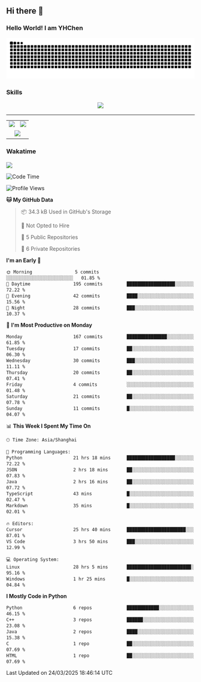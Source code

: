
## Hi there 👋

<!--
**YHChen0511/YHChen0511** is a ✨ _special_ ✨ repository because its `README.md` (this file) appears on your GitHub profile.

Here are some ideas to get you started:

- 🔭 I’m currently working on ...
- 🌱 I’m currently learning ...
- 👯 I’m looking to collaborate on ...
- 🤔 I’m looking for help with ...
- 💬 Ask me about ...
- 📫 How to reach me: ...
- 😄 Pronouns: ...
- ⚡ Fun fact: ...
-->
### Hello World!  I am YHChen

![](https://raw.githubusercontent.com/YHChen0511/YHChen0511/refs/heads/output/github-contribution-grid-snake.svg)

### Skills

<p align="center">
  <a href="https://skillicons.dev">
    <img src="https://skillicons.dev/icons?i=python,pytorch,cpp,c,git,docker,sqlite,latex,java,go" />
  </a>
</p>

---
<div align="center">
  <table style="width:100%;">
    <tr>
      <!-- 第一个图片 -->
      <td align="center">
        <img height='200' src="https://github-readme-stats.vercel.app/api?username=YHChen0511&show_icons=true" />
      </td>
      <!-- 第二个图片 -->
      <td align="center">
        <img height='200' src="https://github-readme-stats.vercel.app/api/top-langs/?username=YHChen0511&layout=compact" />
      </td>
    </tr>
    <!-- 第三个图片 -->
    <tr>
      <td colspan="2" align="center">
        <img height="220" src="https://github-readme-activity-graph.vercel.app/graph?username=YHChen0511&theme=github-compact&hide_border=true&area=true" />
      </td>
    </tr>
  </table>
</div>

### Wakatime
<img align="center" src="https://github-readme-stats.vercel.app/api/wakatime?username=YHChen0511&theme=transparent&hide_border=true&layout=compact&langs_count=20&range=last_30_days" />

<!--START_SECTION:waka-->
![Code Time](http://img.shields.io/badge/Code%20Time-111%20hrs%2057%20mins-blue)

![Profile Views](http://img.shields.io/badge/Profile%20Views-0-blue)

**🐱 My GitHub Data** 

> 📦 34.3 kB Used in GitHub's Storage 
 > 
> 🚫 Not Opted to Hire
 > 
> 📜 5 Public Repositories 
 > 
> 🔑 6 Private Repositories 
 > 
**I'm an Early 🐤** 

```text
🌞 Morning                5 commits           ░░░░░░░░░░░░░░░░░░░░░░░░░   01.85 % 
🌆 Daytime                195 commits         ██████████████████░░░░░░░   72.22 % 
🌃 Evening                42 commits          ████░░░░░░░░░░░░░░░░░░░░░   15.56 % 
🌙 Night                  28 commits          ███░░░░░░░░░░░░░░░░░░░░░░   10.37 % 
```
📅 **I'm Most Productive on Monday** 

```text
Monday                   167 commits         ███████████████░░░░░░░░░░   61.85 % 
Tuesday                  17 commits          ██░░░░░░░░░░░░░░░░░░░░░░░   06.30 % 
Wednesday                30 commits          ███░░░░░░░░░░░░░░░░░░░░░░   11.11 % 
Thursday                 20 commits          ██░░░░░░░░░░░░░░░░░░░░░░░   07.41 % 
Friday                   4 commits           ░░░░░░░░░░░░░░░░░░░░░░░░░   01.48 % 
Saturday                 21 commits          ██░░░░░░░░░░░░░░░░░░░░░░░   07.78 % 
Sunday                   11 commits          █░░░░░░░░░░░░░░░░░░░░░░░░   04.07 % 
```


📊 **This Week I Spent My Time On** 

```text
🕑︎ Time Zone: Asia/Shanghai

💬 Programming Languages: 
Python                   21 hrs 18 mins      ██████████████████░░░░░░░   72.22 % 
JSON                     2 hrs 18 mins       ██░░░░░░░░░░░░░░░░░░░░░░░   07.83 % 
Java                     2 hrs 16 mins       ██░░░░░░░░░░░░░░░░░░░░░░░   07.72 % 
TypeScript               43 mins             █░░░░░░░░░░░░░░░░░░░░░░░░   02.47 % 
Markdown                 35 mins             █░░░░░░░░░░░░░░░░░░░░░░░░   02.01 % 

🔥 Editors: 
Cursor                   25 hrs 40 mins      ██████████████████████░░░   87.01 % 
VS Code                  3 hrs 50 mins       ███░░░░░░░░░░░░░░░░░░░░░░   12.99 % 

💻 Operating System: 
Linux                    28 hrs 5 mins       ████████████████████████░   95.16 % 
Windows                  1 hr 25 mins        █░░░░░░░░░░░░░░░░░░░░░░░░   04.84 % 
```

**I Mostly Code in Python** 

```text
Python                   6 repos             ████████████░░░░░░░░░░░░░   46.15 % 
C++                      3 repos             ██████░░░░░░░░░░░░░░░░░░░   23.08 % 
Java                     2 repos             ████░░░░░░░░░░░░░░░░░░░░░   15.38 % 
C                        1 repo              ██░░░░░░░░░░░░░░░░░░░░░░░   07.69 % 
HTML                     1 repo              ██░░░░░░░░░░░░░░░░░░░░░░░   07.69 % 
```




 Last Updated on 24/03/2025 18:46:14 UTC
<!--END_SECTION:waka-->
